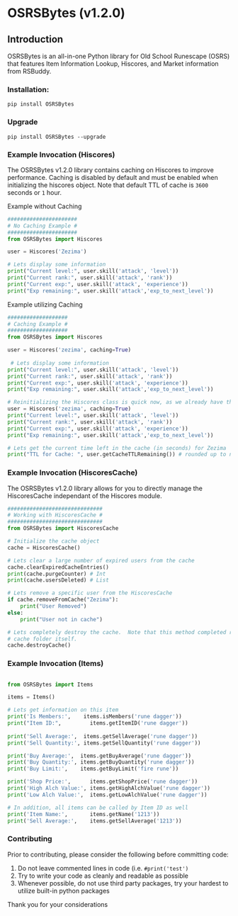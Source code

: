# OSRSBytes (v1.2.0)

## Introduction

OSRSBytes is an all-in-one Python library for Old School Runescape (OSRS) that features Item Information Lookup, Hiscores, and Market information from RSBuddy.

### Installation:
```
pip install OSRSBytes
```

### Upgrade
```
pip install OSRSBytes --upgrade
```

### Example Invocation (Hiscores)
The OSRSBytes v1.2.0 library contains caching on Hiscores to improve performance.  Caching is disabled by default and must be enabled when initializing the hiscores object.  Note that default TTL of cache is `3600` seconds or `1` hour.

Example without Caching
```python
######################
# No Caching Example #
######################
from OSRSBytes import Hiscores

user = Hiscores('Zezima')

# Lets display some information
print("Current level:", user.skill('attack', 'level'))
print("Current rank:", user.skill('attack', 'rank'))
print("Current exp:", user.skill('attack', 'experience'))
print("Exp remaining:", user.skill('attack','exp_to_next_level'))
```

Example utilizing Caching
```python
###################
# Caching Example #
###################
from OSRSBytes import Hiscores

user = Hiscores('zezima', caching=True)
 
 # Lets display some information
print("Current level:", user.skill('attack', 'level'))
print("Current rank:", user.skill('attack', 'rank'))
print("Current exp:", user.skill('attack', 'experience'))
print("Exp remaining:", user.skill('attack','exp_to_next_level'))

# Reinitializing the Hiscores class is quick now, as we already have the information cached
user = Hiscores('zezima', caching=True)
print("Current level:", user.skill('attack', 'level'))
print("Current rank:", user.skill('attack', 'rank'))
print("Current exp:", user.skill('attack', 'experience'))
print("Exp remaining:", user.skill('attack','exp_to_next_level'))

# Lets get the current time left in the cache (in seconds) for Zezima
print("TTL for Cache: ", user.getCacheTTLRemaining()) # rounded up to nearest second
```

### Example Invocation (HiscoresCache)
The OSRSBytes v1.2.0 library allows for you to directly manage the HiscoresCache independant of the Hiscores module.
```python
##############################
# Working with HiscoresCache #
##############################
from OSRSBytes import HiscoresCache

# Initialize the cache object
cache = HiscoresCache()

# Lets clear a large number of expired users from the cache
cache.clearExpiredCacheEntries()
print(cache.purgeCounter) # Int
print(cache.usersDeleted) # List

# Lets remove a specific user from the HiscoresCache
if cache.removeFromCache("Zezima"):
    print("User Removed")
else:
    print("User not in cache")

# Lets completely destroy the cache.  Note that this method completed removes the cache files as well as the
# cache folder itself.
cache.destroyCache()
```

### Example Invocation (Items)
```python

from OSRSBytes import Items

items = Items()

# Lets get information on this item
print('Is Members:',    items.isMembers('rune dagger'))
print("Item ID:",         items.getItemID('rune dagger'))
    
print('Sell Average:',  items.getSellAverage('rune dagger'))
print('Sell Quantity:', items.getSellQuantity('rune dagger'))

print('Buy Average:',  items.getBuyAverage('rune dagger'))
print('Buy Quantity:', items.getBuyQuantity('rune dagger'))
print('Buy Limit:',    items.getBuyLimit('fire rune'))

print('Shop Price:',      items.getShopPrice('rune dagger'))
print('High Alch Value:', items.getHighAlchValue('rune dagger'))
print('Low Alch Value:',  items.getLowAlchValue('rune dagger'))

# In addition, all items can be called by Item ID as well
print('Item Name:',       items.getName('1213'))
print('Sell Average:',    items.getSellAverage('1213'))
```

### Contributing

Prior to contributing, please consider the following before committing code:

1. Do not leave commented lines in code (i.e. `#print('test')`
1. Try to write your code as cleanly and readable as possible
1. Whenever possible, do not use third party packages, try your hardest to utilize built-in python packages

Thank you for your considerations
